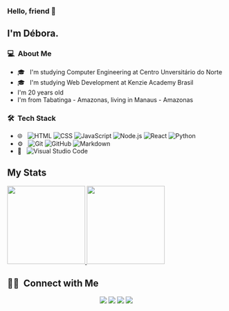 ### Hello, friend 👋

## I'm Débora.

### 💻 &nbsp;About Me 

- 🎓 &nbsp; I'm studying Computer Engineering at Centro Unversitário do Norte
- 🎓 &nbsp; I'm studying Web Development at Kenzie Academy Brasil
- I'm 20 years old
- I'm from Tabatinga - Amazonas, living in Manaus - Amazonas


### 🛠 &nbsp;Tech Stack

- 🌐 &nbsp;
  ![HTML](https://img.shields.io/badge/-HTML-333333?style=flat&logo=HTML5)
  ![CSS](https://img.shields.io/badge/-CSS-333333?style=flat&logo=CSS3&logoColor=1572B6)
  ![JavaScript](https://img.shields.io/badge/-JavaScript-333333?style=flat&logo=javascript)
  ![Node.js](https://img.shields.io/badge/-Node.js-333333?style=flat&logo=node.js)
  ![React](https://img.shields.io/badge/-React-333333?style=flat&logo=react)
  ![Python](https://img.shields.io/badge/-Python-333333?style=flat&logo=python)
- ⚙️ &nbsp;
  ![Git](https://img.shields.io/badge/-Git-333333?style=flat&logo=git)
  ![GitHub](https://img.shields.io/badge/-GitHub-333333?style=flat&logo=github)
  ![Markdown](https://img.shields.io/badge/-Markdown-333333?style=flat&logo=markdown)
- 🔧 &nbsp;
  ![Visual Studio Code](https://img.shields.io/badge/-Visual%20Studio%20Code-333333?style=flat&logo=visual-studio-code&logoColor=007ACC)

## My Stats
<p>
<a href="https://github.com/deboralbarros">
  <img height="180em" src="https://github-readme-stats.vercel.app/api?username=deboralbarros&show_icons=true&theme=radical" />
  <img height="180em" src="https://github-readme-stats-eight-theta.vercel.app/api/top-langs/?username=deboralbarros&theme=radical&layout=compact&exclude_lang=java+r" />
</a>
</p>


##  🤝🏻 &nbsp;Connect with Me

<p align="center">
<a href="https://www.linkedin.com/in/debora-lbarros"><img src="https://img.shields.io/badge/-D%C3%A9bora%20Barros-0077B5?style=flat-square&logo=Linkedin&logoColor=white"/></a>
<a href="mailto:debora12barros@gamil.com"><img src="https://img.shields.io/badge/-debora12barros@gmail.com-D14836?style=flat-square&logo=Gmail&logoColor=white"/></a>
<a href="https://instagram.com/_debora_barros"><img src="https://img.shields.io/badge/@_debora_barros-4C64D0?style=flat-square&logo=Instagram&logoColor=white"/></a>
 <a href="https://instagram.com/dev_deborabarros"><img src="https://img.shields.io/badge/@dev_deborabarros-E75EA6?style=flat-square&logo=Instagram&logoColor=white"/></a>
</p>
